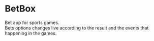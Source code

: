 # BetBox

Bet app for sports games.</br>
Bets options changes live according to the result and the events that happening in the games.

